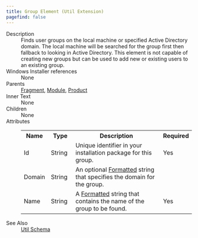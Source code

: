 ```yaml
---
title: Group Element (Util Extension)
pagefind: false
---
```

<dl>
  <dt>Description</dt>
  <dd>                 Finds user groups on the local machine or specified Active Directory domain. The local machine will be                 searched for the group first then fallback to looking in Active Directory. This element is not capable                 of creating new groups but can be used to add new or existing users to an existing group.             </dd>
  <dt>Windows Installer references</dt>
  <dd>None</dd>
  <dt>Parents</dt>
  <dd>
    <a href="../../wix/fragment/">Fragment</a>, <a href="../../wix/module/">Module</a>, <a href="../../wix/product/">Product</a></dd>
  <dt>Inner Text</dt>
  <dd>None</dd>
  <dt>Children</dt>
  <dd>None</dd>
  <dt>Attributes</dt>
  <dd>
    <table cellspacing="0" cellpadding="0" class="schema">
      <tr>
        <th width="15%">Name</th>
        <th width="15%">Type</th>
        <th width="65%">Description</th>
        <th width="15%">Required</th>
      </tr>
      <tr>
        <td>Id</td>
        <td>String</td>
        <td>Unique identifier in your installation package for this group.</td>
        <td>Yes</td>
      </tr>
      <tr>
        <td>Domain</td>
        <td>String</td>
        <td>An optional <a href="http://msdn.microsoft.com/library/aa368609.aspx" target="_blank">Formatted</a> string that specifies the domain for the group.</td>
        <td>&nbsp;</td>
      </tr>
      <tr>
        <td>Name</td>
        <td>String</td>
        <td>A <a href="http://msdn.microsoft.com/library/aa368609.aspx" target="_blank">Formatted</a> string that contains the name of the group to be found.</td>
        <td>Yes</td>
      </tr>
    </table>
  </dd>
  <dt>See Also</dt>
  <dd>
    <a href="../">Util Schema</a>
  </dd>
</dl>
